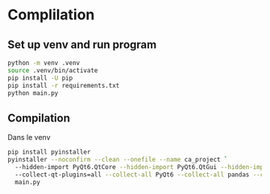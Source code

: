 # Complilation

## Set up venv and run program
```bash
python -m venv .venv
source .venv/bin/activate
pip install -U pip
pip install -r requirements.txt
python main.py
```

## Compilation
Dans le venv
```bash
pip install pyinstaller
pyinstaller --noconfirm --clean --onefile --name ca_project `
  --hidden-import PyQt6.QtCore --hidden-import PyQt6.QtGui --hidden-import PyQt6.QtWidgets `
  --collect-qt-plugins=all --collect-all PyQt6 --collect-all pandas --collect-all openpyxl `
  main.py
```

